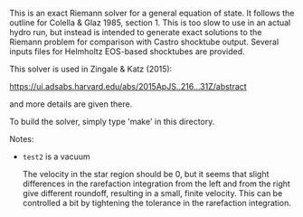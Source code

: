 This is an exact Riemann solver for a general equation of state.  It
follows the outline for Colella & Glaz 1985, section 1.  This is too
slow to use in an actual hydro run, but instead is intended to
generate exact solutions to the Riemann problem for comparison with
Castro shocktube output.  Several inputs files for Helmholtz EOS-based
shocktubes are provided.

This solver is used in Zingale & Katz (2015):

https://ui.adsabs.harvard.edu/abs/2015ApJS..216...31Z/abstract

and more details are given there.

To build the solver, simply type 'make' in this directory.


Notes:

* ``test2`` is a vacuum

  The velocity in the star region should be 0, but it seems that
  slight differences in the rarefaction integration from the left and
  from the right give different roundoff, resulting in a small, finite
  velocity.  This can be controlled a bit by tightening the tolerance
  in the rarefaction integration.
